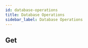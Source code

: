 ```yaml
---
id: database-operations
title: Database Operations
sidebar_label: Database Operations
---
```


## Get